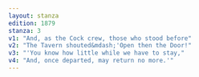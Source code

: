 ```yaml
---
layout: stanza
edition: 1879
stanza: 3
v1: "And, as the Cock crew, those who stood before"
v2: "The Tavern shouted&mdash;'Open then the Door!"
v3: "'You know how little while we have to stay,"
v4: "And, once departed, may return no more.'"
---
```

